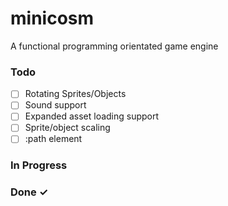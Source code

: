 # minicosm

A functional programming orientated game engine

### Todo

- [ ] Rotating Sprites/Objects  
- [ ] Sound support  
- [ ] Expanded asset loading support  
- [ ] Sprite/object scaling  
- [ ] :path element  

### In Progress


### Done ✓


